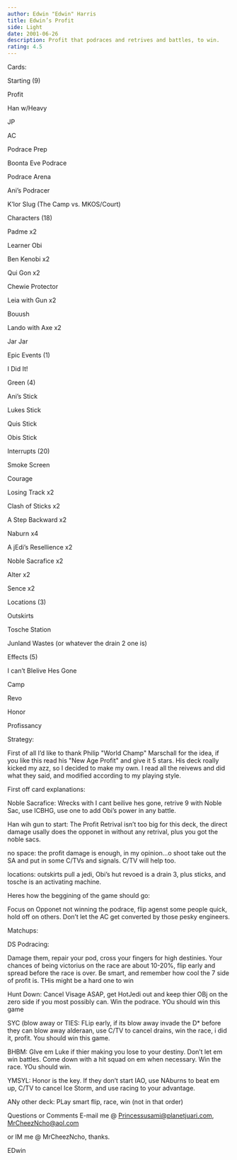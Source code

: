 ```yaml
---
author: Edwin "Edwin" Harris
title: Edwin’s Profit
side: Light
date: 2001-06-26
description: Profit that podraces and retrives and battles, to win.
rating: 4.5
---
```

Cards: 

Starting (9) 
Profit 
Han w/Heavy 
JP 
AC 
Podrace Prep 
Boonta Eve Podrace 
Podrace Arena 
Ani&#8217;s Podracer 
K&#8217;lor Slug (The Camp vs. MKOS/Court) 

Characters (18)
Padme x2
Learner Obi
Ben Kenobi x2
Qui Gon x2
Chewie Protector
Leia with Gun x2
Bouush
Lando with Axe x2
Jar Jar

Epic Events (1)
I Did It!

Green (4)
Ani’s Stick
Lukes Stick
Quis Stick
Obis Stick

Interrupts (20)
Smoke Screen 
Courage
Losing Track x2
Clash of Sticks x2
A Step Backward x2
Naburn x4
A jEdi’s Resellience x2
Noble Sacrafice x2
Alter x2
Sence x2

Locations (3)
Outskirts
Tosche Station
Junland Wastes (or whatever the drain 2 one is)

Effects (5) 
I can’t BIelive Hes Gone
Camp
Revo
Honor
Profissancy 

Strategy: 

First of all I’d like to thank Philip "World Champ" Marschall for the idea, if you like this read his "New Age Profit" and give it 5 stars. His deck roally kicked my azz, so I decided to make my own. I read all the reivews and did what they said, and modified according to my playing style. 

First off card explanations:
Noble Sacrafice: Wrecks with I cant beilive hes gone, retrive 9 with Noble Sac, use ICBHG, use one to add Obi’s power in any battle.

Han wih gun to start: The Profit Retrival isn’t too big for this deck, the direct damage usally does the opponet in without any retrival, plus you got the noble sacs.

no space: the profit damage is enough, in my opinion...o shoot take out the SA and put in some C/TVs and signals. C/TV will help too.

locations: outskirts pull a jedi, Obi’s hut revoed is a drain 3, plus sticks, and tosche is an activating machine.



Heres how the beggining of the game should go:
Focus on Opponet not winning the podrace, flip agenst some people quick, hold off on others. Don’t let the AC get converted by those pesky engineers. 


Matchups:

DS Podracing:
Damage them, repair your pod, cross your fingers for high destinies. Your chances of being victorius on the race are about 10-20%, flip early and spread before the race is over. Be smart, and remember how cool the 7 side of profit is. THis might be a hard one to win

Hunt Down: Cancel Visage ASAP, get HotJedi out and keep thier OBj on the zero side if you most possibly can. Win the podrace. YOu should win this game

SYC (blow away or TIES: FLip early, if its blow away invade the D* before they can blow away alderaan, use C/TV to cancel drains, win the race, i did it, profit. You should win this game.

BHBM: GIve em Luke if thier making you lose to your destiny. Don’t let em win battles. Come down with a hit squad on em when necessary. Win the race. YOu should win.

YMSYL: Honor is the key. If they don’t start IAO, use NAburns to beat em up, C/TV to cancel Ice Storm, and use racing to your advantage.

ANy other deck: PLay smart flip, race, win (not in that order)

Questions or Comments E-mail me @ Princessusami@planetjuari.com, MrCheezNcho@aol.com
or IM me @ MrCheezNcho, thanks.

EDwin







